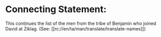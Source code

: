 # Connecting Statement:

This continues the list of the men from the tribe of Benjamin who joined David at Ziklag. (See: [[rc://en/ta/man/translate/translate-names]])

